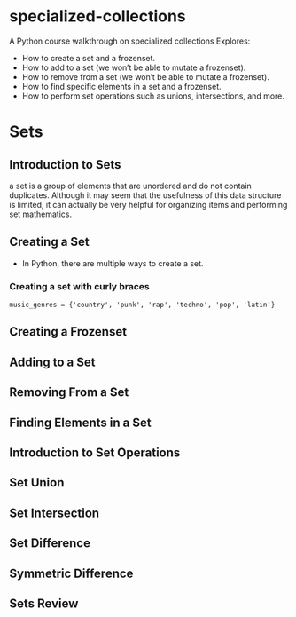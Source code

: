 # specialized-collections
A Python course walkthrough on specialized collections
Explores:
* How to create a set and a frozenset.
* How to add to a set (we won’t be able to mutate a frozenset).
* How to remove from a set (we won’t be able to mutate a frozenset).
* How to find specific elements in a set and a frozenset.
* How to perform set operations such as unions, intersections, and more.

# Sets
## Introduction to Sets

a set is a group of elements that are unordered and do not contain duplicates. Although it may seem that the usefulness of this data structure is limited, it can actually be very helpful for organizing items and performing set mathematics.

## Creating a Set
- In Python, there are multiple ways to create a set.
### Creating a set with curly braces
```music_genres = {'country', 'punk', 'rap', 'techno', 'pop', 'latin'}```
## Creating a Frozenset
## Adding to a Set
## Removing From a Set
## Finding Elements in a Set
## Introduction to Set Operations
## Set Union
## Set Intersection
## Set Difference
## Symmetric Difference
## Sets Review
